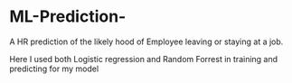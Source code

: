 # ML-Prediction-
A HR prediction of the likely hood of Employee leaving or staying at a job.

Here I used both Logistic regression and Random Forrest in training and predicting for my model 
